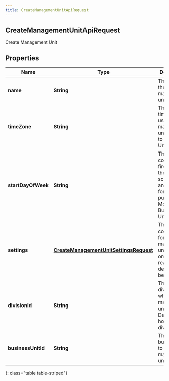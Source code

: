 ```yaml
---
title: CreateManagementUnitApiRequest
---
```

## CreateManagementUnitApiRequest
Create Management Unit

## Properties

|Name | Type | Description | Notes|
|------------ | ------------- | ------------- | -------------|
| **name** | **String** | The name of the management unit | |
| **timeZone** | **String** | The default time zone to use for this management unit.  Moving to Business Unit | [optional] |
| **startDayOfWeek** | **String** | The configured first day of the week for scheduling and forecasting purposes. Moving to Business Unit | [optional] |
| **settings** | [**CreateManagementUnitSettingsRequest**](CreateManagementUnitSettingsRequest.html) | The configuration for the management unit.  If omitted, reasonable defaults will be assigned | [optional] |
| **divisionId** | **String** | The id of the division to which this management unit belongs.  Defaults to home division ID | [optional] |
| **businessUnitId** | **String** | The id of the business unit to which this management unit belongs | |
{: class="table table-striped"}


